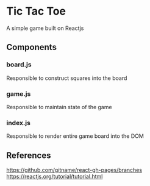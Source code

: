 # Tic Tac Toe

A simple game built on Reactjs

## Components

### board.js
Responsible to construct squares into the board 

### game.js
Responsible to maintain state of the game 

### index.js
Responsible to render entire game board into the DOM 

## References 

https://github.com/gitname/react-gh-pages/branches
https://reactjs.org/tutorial/tutorial.html